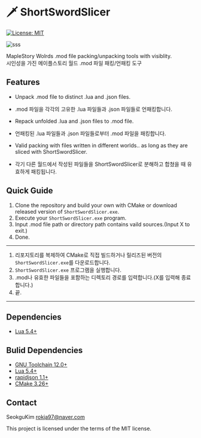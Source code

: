 # :dagger: ShortSwordSlicer
[![License: MIT](https://img.shields.io/badge/License-MIT-yellow.svg)](https://opensource.org/licenses/MIT)

![sss](sss.ico)

MapleStory Wolrds .mod file packing/unpacking tools with visiblity.  
시인성을 가진 메이플스토리 월드 .mod 파일 패킹/언패킹 도구

## Features
- Unpack .mod file to distinct .lua and .json files.  
- .mod 파일을 각각의 고유한 .lua 파일들과 .json 파일들로 언패킹합니다.

- Repack unfolded .lua and .json files to .mod file.  
- 언패킹된 .lua 파일들과 .json 파일들로부터 .mod 파일을 패킹합니다.

- Valid packing with files written in different worlds.. as long as they are sliced with ShortSwordSlicer.
- 각기 다른 월드에서 작성된 파일들을 ShortSwordSlicer로 분해하고 합쳤을 때 유효하게 패킹됩니다.

## Quick Guide
1. Clone the repository and build your own with CMake or download released version of `ShortSwordSlicer.exe`.
2. Execute your `ShortSwordSlicer.exe` program.
3. Input .mod file path or directory path contains vaild sources.(Input X to exit.)
4. Done.
---
1. 리포지토리를 복제하여 CMake로 직접 빌드하거나 릴리즈된 버전의 `ShortSwordSlicer.exe`를 다운로드합니다. 
2. `ShortSwordSlicer.exe` 프로그램을 실행합니다.
3. .mod나 유효한 파일들을 포함하는 디렉토리 경로를 입력합니다.(X를 입력해 종료합니다.)
4. 끝.
---

## Dependencies
- [Lua 5.4+](http://www.lua.org/)

## Bulid Dependencies
- [GNU Toolchain 12.0+](https://www.gnu.org/)
- [Lua 5.4+](http://www.lua.org/)
- [rapidjson 1.1+](http://rapidjson.org/)
- [CMake 3.26+](https://cmake.org/)

## Contact
SeokguKim <rokja97@naver.com>

This project is licensed under the terms of the MIT license.
